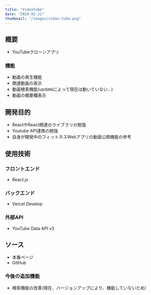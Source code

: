 ```yaml
---
title: "VideoTube"
date: "2020-02-21"
thumbnail: "/images/video-tube.png"
---
```


## 概要

- YouTubeクローンアプリ

### 機能

- 動画の再生機能
- 関連動画の表示
- 動画検索機能(updateによって現在は動いていない…)
- 動画の概要欄表示

## 開発目的

- ReactやReact関連のライブラリの勉強
- Youtube API連携の勉強
- 自身が開発中のフィットネスWebアプリの動画公開機能の参考

## 使用技術

### フロントエンド

- React.js

### バックエンド

- Vercel Develop

### 外部API

- YouTube Data API v3

## ソース

- 本番ページ
- GitHub

### 今後の追加機能

- 検索機能の改善(現在、バージョンアップにより、機能していないため)
